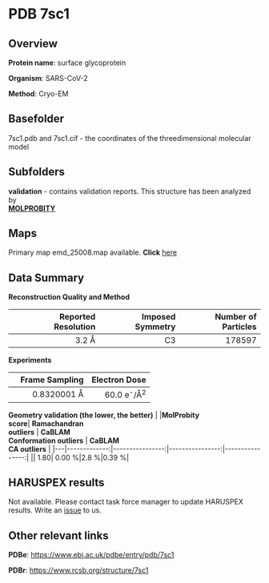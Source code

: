# PDB 7sc1

## Overview

**Protein name**: surface glycoprotein

**Organism**: SARS-CoV-2

**Method**: Cryo-EM



## Basefolder

7sc1.pdb and 7sc1.cif - the coordinates of the threedimensional molecular model

## Subfolders





**validation** - contains validation reports. This structure has been analyzed by <br>  [**MOLPROBITY**](https://github.com/thorn-lab/coronavirus_structural_task_force/tree/master/pdb/surface_glycoprotein/SARS-CoV-2/7sc1/validation/molprobity)    



## Maps

Primary map emd_25008.map available. **Click** [here](http://ftp.wwpdb.org/pub/emdb/structures/EMD-25008/map/) 

## Data Summary
**Reconstruction Quality and Method**

|   | Reported Resolution | Imposed Symmetry | Number of Particles |
|---|-------------:|----------------:|--------------:|
|   |3.2 Å|C3|178597|

**Experiments**

|   | Frame Sampling | Electron Dose |
|---|-------------:|----------------:|
|   |0.8320001 Å|60.0 e<sup>-</sup>/Å<sup>2</sup>|

**Geometry validation (the lower, the better)**
|   |**MolProbity<br>score**| **Ramachandran<br>outliers** | **CaBLAM<br>Conformation outliers** | **CaBLAM<br>CA outliers** |
|---|-------------:|----------------:|----------------:|----------------:|
||  1.80|  0.00 %|2.8 %|0.39 %|

## HARUSPEX results

Not available. Please contact task force manager to update HARUSPEX results. Write an [issue](https://github.com/thorn-lab/coronavirus_structural_task_force/issues) to us.

## Other relevant links 
**PDBe**:  https://www.ebi.ac.uk/pdbe/entry/pdb/7sc1
 
**PDBr**: https://www.rcsb.org/structure/7sc1 
